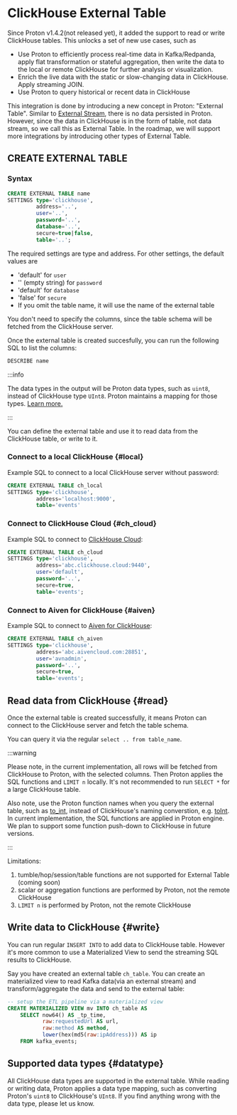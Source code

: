 # ClickHouse External Table

Since Proton v1.4.2(not released yet), it added the support to read or write ClickHouse tables. This unlocks a set of new use cases, such as

* Use Proton to efficiently process real-time data in Kafka/Redpanda, apply flat transformation or stateful aggregation, then write the data to the local or remote ClickHouse for further analysis or visualization.
* Enrich the live data with the static or slow-changing data in ClickHouse. Apply streaming JOIN.
* Use Proton to query historical or recent data in ClickHouse

This integration is done by introducing a new concept in Proton: "External Table". Similar to [External Stream](external-stream), there is no data persisted in Proton. However, since the data in ClickHouse is in the form of table, not data stream, so we call this as External Table. In the roadmap, we will support more integrations by introducing other types of External Table.

## CREATE EXTERNAL TABLE

### Syntax

```sql
CREATE EXTERNAL TABLE name
SETTINGS type='clickhouse',
         address='..',
         user='..',
         password='..',
         database='..',
         secure=true|false,
         table='..'; 
```

The required settings are type and address. For other settings, the default values are

* 'default' for `user` 
* '' (empty string) for `password` 
* 'default' for `database` 
* 'false' for `secure`
* If you omit the table name, it will use the name of the external table

You don't need to specify the columns, since the table schema will be fetched from the ClickHouse server.

Once the external table is created succesfully, you can run the following SQL to list the columns:

```sql
DESCRIBE name
```

:::info

The data types in the output will be Proton data types, such as `uint8`, instead of ClickHouse type `UInt8`. Proton maintains a mapping for those types. [Learn more.](#datatype)

:::

You can define the external table and use it to read data from the ClickHouse table, or write to it.

### Connect to a local ClickHouse {#local}

Example SQL to connect to a local ClickHouse server without password:

```sql
CREATE EXTERNAL TABLE ch_local
SETTINGS type='clickhouse',
         address='localhost:9000',
         table='events'
```

### Connect to ClickHouse Cloud {#ch_cloud}

Example SQL to connect to [ClickHouse Cloud](https://clickhouse.com/):

```sql
CREATE EXTERNAL TABLE ch_cloud
SETTINGS type='clickhouse',
         address='abc.clickhouse.cloud:9440',
         user='default',
         password='..',
         secure=true,
         table='events';  
```

### Connect to Aiven for ClickHouse {#aiven}

Example SQL to connect to [Aiven for ClickHouse](https://docs.aiven.io/docs/products/clickhouse/getting-started):

```sql
CREATE EXTERNAL TABLE ch_aiven
SETTINGS type='clickhouse',
         address='abc.aivencloud.com:28851',
         user='avnadmin',
         password='..',
         secure=true,
         table='events';
```

## Read data from ClickHouse {#read}

Once the external table is created successfully, it means Proton can connect to the ClickHouse server and fetch the table schema.

You can query it via the regular `select .. from table_name`. 

:::warning

Please note, in the current implementation, all rows will be fetched from ClickHouse to Proton, with the selected columns. Then Proton applies the SQL functions and `LIMIT n` locally. It's not recommended to run `SELECT *` for a large ClickHouse table.

Also note, use the Proton function names when you query the external table, such as [to_int](functions_for_type#to_int), instead of ClickHouse's naming converstion, e.g. [toInt](https://clickhouse.com/docs/en/sql-reference/functions/type-conversion-functions#toint8163264128256). In current implementation, the SQL functions are applied in Proton engine. We plan to support some function push-down to ClickHouse in future versions.

:::

Limitations:

1. tumble/hop/session/table functions are not supported for External Table (coming soon)
2. scalar or aggregation functions are performed by Proton, not the remote ClickHouse
3. `LIMIT n` is performed by Proton, not the remote ClickHouse

## Write data to ClickHouse {#write}

You can run regular `INSERT INTO` to add data to ClickHouse table. However it's more common to use a Materialized View to send the streaming SQL results to ClickHouse.

Say you have created an external table `ch_table`. You can create an materialized view to read Kafka data(via an external stream) and transform/aggregate the data and send to the external table:

```sql
-- setup the ETL pipeline via a materialized view
CREATE MATERIALIZED VIEW mv INTO ch_table AS
    SELECT now64() AS _tp_time,
           raw:requestedUrl AS url,
           raw:method AS method,
           lower(hex(md5(raw:ipAddress))) AS ip
    FROM kafka_events;
```

## Supported data types {#datatype}

All ClickHouse data types are supported in the external table. While reading or writing data, Proton applies a data type mapping, such as converting Proton's `uint8` to ClickHouse's `UInt8`. If you find anything wrong with the data type, please let us know.
